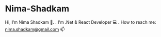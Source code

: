 # Nima-Shadkam

Hi, I’m Nima Shadkam 👋.
. I'm .Net & React Developer 💻
. How to reach me: nima.shadkam@gmail.com 📫
